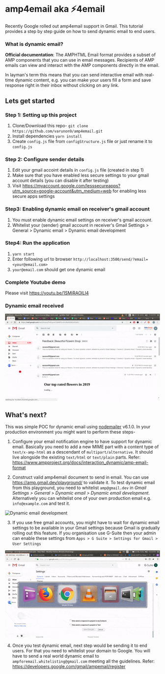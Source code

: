 # amp4email aka ⚡4email

Recently Google rolled out amp4email support in Gmail. This tutorial provides a step by step guide on how to send dynamic email to end users.

### What is dynamic email?

**Official documentation**: The AMPHTML Email format provides a subset of AMP components that you can use in email messages. Recipients of AMP emails can view and interact with the AMP components directly in the email.

In layman's term this means that you can send interactive email with real-time dynamic content, e.g. you can make your users fill a form and save response right in their inbox without clicking on any link.

## Lets get started

### Step 1: Setting up this project

1. Clone/Download this repo- `git clone https://github.com/varunon9/amp4email.git`
2. Install dependencies `yarn install`
3. Create `config.js` file from `configStructure.js` file or just rename it to `config.js`

### Step 2: Configure sender details

1. Edit your gmail accoint details in `config.js` file (created in step 1)
2. Make sure that you have enabled less secure settings to your gmail account details (you can disable it after testing)
3. Visit https://myaccount.google.com/lesssecureapps?utm_source=google-account&utm_medium=web for enabling less secure apps settings

### Step3: Enabling dynamic email on receiver's gmail account

1. You must enable dynamic email settings on receiver's gmail account.
2. Whitelist your (sender) gmail account in receiver's Gmail Settings > General > Dynamic email > Dynamic email development


### Step4: Run the application

1. `yarn start`
2. Enter following url to browser `http://localhost:3500/send/?email=<your@email.com>`
3. `your@email.com` should get one dynamic email


### Complete Youtube demo

Please visit https://youtu.be/1SMjRAOlLl4


### Dynamic email received

![Dynamic email received](./images/dynamic-email-demo.gif)


## What's next?

This was simple POC for dynamic email using [nodemailer](https://github.com/nodemailer/nodemailer) v6.1.0. In your production environment you might want to perform these steps-

1. Configure your email notification engine to have support for dynamic email. Basically you need to add a new MIME part with a content type of `text/x-amp-html` as a descendant of `multipart/alternative`. It should live alongside the existing `text/html` or `text/plain` parts. Refer: https://www.ampproject.org/docs/interaction_dynamic/amp-email-format

2. Construct valid amp4email document to send in email. You can use https://amp.gmail.dev/playground/ to validate it. To test dynamic email from this playground, you need to whitelist  `amp@gmail.dev` in *Gmail Settings > General > Dynamic email > Dynamic email development*. Alternatively you can whitelist one of your own production email e.g. `info@example.com` and test it.

![Dynamic email development](https://image.prntscr.com/image/j7Qw7El2ToWpO6RqGB85bQ.png)

3. If you use free gmail accounts, you might have to wait for dynamic email settings to be available in your Gmail settings because Gmail is gradually rolling out this feature. If you organisation use G-Suite then your admin can enable these settings from `Apps > G Suite > Settings for Gmail > User Settings`

![Dynamic email development](./images/g-suite-enable-dynamic-email.gif)

4. Once you test dynamic email, next step would be sending it to end users. For that you need to whitelist your domain to Google. You will have to send a real world dynamic email to `ampforemail.whitelisting@gmail.com` meeting all the guidelines. Refer: https://developers.google.com/gmail/ampemail/register
